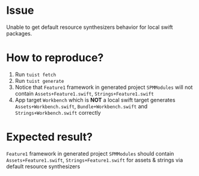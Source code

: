 # Issue
Unable to get default resource synthesizers behavior for local swift packages. 


# How to reproduce?
1. Run `tuist fetch`
2. Run `tuist generate`
3. Notice that `Feature1` framework in generated project `SPMModules` will not contain `Assets+Feature1.swift`, `Strings+Feature1.swift`
4. App target `Workbench` which is **NOT** a local swift target generates `Assets+Workbench.swift`, `Bundle+Workbench.swift` and `Strings+Workbench.swift` correctly

# Expected result?
`Feature1` framework in generated project `SPMModules` should contain `Assets+Feature1.swift`, `Strings+Feature1.swift` for assets & strings via default resource synthesizers
		



